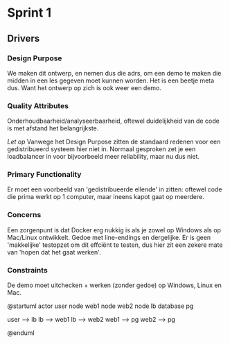 # Sprint 1

## Drivers

### Design Purpose

We maken dit ontwerp, en nemen dus die adrs, om een demo te maken die midden in een les gegeven moet kunnen worden.
Het is een beetje meta dus. Want het ontwerp op zich is ook weer een demo.

### Quality Attributes

Onderhoudbaarheid/analyseerbaarheid, oftewel duidelijkheid van de code is met afstand het belangrijkste.

*Let op* Vanwege het Design Purpose zitten de standaard redenen voor een gedistribueerd systeem hier niet in.
Normaal gesproken zet je een loadbalancer in voor bijvoorbeeld meer reliability, maar nu dus niet.

### Primary Functionality

Er moet een voorbeeld van 'gedistribueerde ellende' in zitten: oftewel code die prima werkt op 1 computer, maar ineens 
kapot gaat op meerdere.

### Concerns

Een zorgenpunt is dat Docker erg nukkig is als je zowel op Windows als op Mac/Linux ontwikkelt.
Gedoe met line-endings en dergelijke. Er is geen 'makkelijke' testopzet om dit effciënt te testen, dus 
hier zit een zekere mate van 'hopen dat het gaat werken'.

### Constraints

De demo moet uitchecken + werken (zonder gedoe) op Windows, Linux en Mac.

@startuml
actor user
node web1 
node web2 
node lb 
database pg 

user --> lb
lb --> web1
lb --> web2
web1 --> pg
web2 --> pg


@enduml